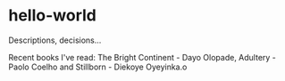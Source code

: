 # hello-world
Descriptions, decisions...

Recent books I've read: The Bright Continent - Dayo Olopade, Adultery - Paolo Coelho and Stillborn - Diekoye Oyeyinka.o
